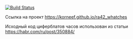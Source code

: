 [![Build Status](https://api.cirrus-ci.com/github/korneef/ra42_whatches.svg)](https://cirrus-ci.com/github/korneef/ra42_whatches)

Ссылка на проект https://korneef.github.io/ra42_whatches

Исходный код циферблатов часов использован из статьи https://habr.com/ru/post/350884/